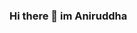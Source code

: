 ### Hi there 👋 im Aniruddha

<!--
**anirudhawagh/Anirudhawagh** is a ✨ _special_ ✨ repository because its `README.md` (this file) appears on your GitHub profile.

- 🔭 I’m currently working as a intern at almabetter ...
- 🌱 I’m currently learning Data Science...
- 📫 How to reach me: gmail-aniruddhawagh6272@gmail.com

-->
